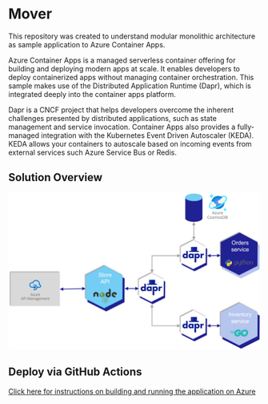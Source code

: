 # Mover

This repository was created to understand modular monolithic architecture as sample application to Azure Container Apps.

Azure Container Apps is a managed serverless container offering for building and deploying modern apps at scale. It enables developers to deploy containerized apps without managing container orchestration. This sample makes use of the Distributed Application Runtime (Dapr), which is integrated deeply into the container apps platform.

Dapr is a CNCF project that helps developers overcome the inherent challenges presented by distributed applications, such as state management and service invocation. Container Apps also provides a fully-managed integration with the Kubernetes Event Driven Autoscaler (KEDA). KEDA allows your containers to autoscale based on incoming events from external services such Azure Service Bus or Redis.

## Solution Overview

![image of architecture](./assets/arch.png)

## Deploy via GitHub Actions

[Click here for instructions on building and running the application on Azure](deploy-via-github-actions.md)
